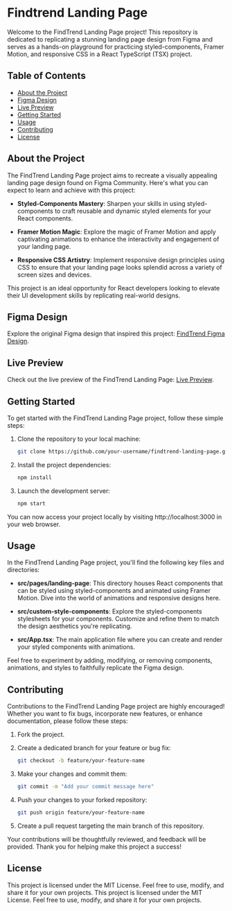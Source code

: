 # Findtrend Landing Page

Welcome to the FindTrend Landing Page project! This repository is dedicated to replicating a stunning landing page design from Figma and serves as a hands-on playground for practicing styled-components, Framer Motion, and responsive CSS in a React TypeScript (TSX) project.

## Table of Contents

- [About the Project](#about-the-project)
- [Figma Design](#figma-design)
- [Live Preview](#live-preview)
- [Getting Started](#getting-started)
- [Usage](#usage)
- [Contributing](#contributing)
- [License](#license)

## About the Project

The FindTrend Landing Page project aims to recreate a visually appealing landing page design found on Figma Community. Here's what you can expect to learn and achieve with this project:

- **Styled-Components Mastery**: Sharpen your skills in using styled-components to craft reusable and dynamic styled elements for your React components.

- **Framer Motion Magic**: Explore the magic of Framer Motion and apply captivating animations to enhance the interactivity and engagement of your landing page.

- **Responsive CSS Artistry**: Implement responsive design principles using CSS to ensure that your landing page looks splendid across a variety of screen sizes and devices.

This project is an ideal opportunity for React developers looking to elevate their UI development skills by replicating real-world designs.

## Figma Design

Explore the original Figma design that inspired this project: [FindTrend Figma Design](https://www.figma.com/file/5Jt4f5SWL1WYfQl3XFzXUd/Findtrend-Webflow-(Free-Code)-(Community)?node-id=2%3A214&mode=dev).

## Live Preview

Check out the live preview of the FindTrend Landing Page: [Live Preview](https://pending-url).

## Getting Started

To get started with the FindTrend Landing Page project, follow these simple steps:

1. Clone the repository to your local machine:

   ```bash
   git clone https://github.com/your-username/findtrend-landing-page.git

2. Install the project dependencies:

   ```bash
   npm install

3. Launch the development server:

   ```bash
   npm start
You can now access your project locally by visiting http://localhost:3000 in your web browser.

## Usage

In the FindTrend Landing Page project, you'll find the following key files and directories:

- **src/pages/landing-page**: This directory houses React components that can be styled using styled-components and animated using Framer Motion. Dive into the world of animations and responsive designs here.
  
- **src/custom-style-components**: Explore the styled-components stylesheets for your components. Customize and refine them to match the design aesthetics you're replicating.
  
- **src/App.tsx**: The main application file where you can create and render your styled components with animations.

Feel free to experiment by adding, modifying, or removing components, animations, and styles to faithfully replicate the Figma design.

## Contributing

Contributions to the FindTrend Landing Page project are highly encouraged! Whether you want to fix bugs, incorporate new features, or enhance documentation, please follow these steps:

1. Fork the project.
2. Create a dedicated branch for your feature or bug fix:

   ```bash
   git checkout -b feature/your-feature-name

3. Make your changes and commit them:

   ```bash
   git commit -m "Add your commit message here"

4. Push your changes to your forked repository:

   ```bash
   git push origin feature/your-feature-name
   
5. Create a pull request targeting the main branch of this repository.

Your contributions will be thoughtfully reviewed, and feedback will be provided. Thank you for helping make this project a success!

## License

This project is licensed under the MIT License. Feel free to use, modify, and share it for your own projects.
This project is licensed under the MIT License. Feel free to use, modify, and share it for your own projects.
